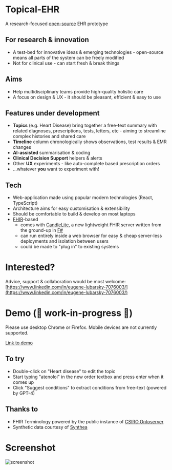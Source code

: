 # Topical-EHR

A research-focused [open-source](https://github.com/topical-ehr/topical-ehr) EHR prototype

## For research & innovation

* A test-bed for innovative ideas & emerging technologies - open-source means all parts of the system can be freely modified
* Not for clinical use - can start fresh & break things

## Aims

* Help multidisciplinary teams provide high-quality holistic care
* A focus on design & UX - it should be pleasant, efficient & easy to use


## Features under development

* **Topics** (e.g. Heart Disease) bring together a free-text summary with related diagnoses, prescriptions, tests, letters, etc - aiming to streamline complex histories and shared care
* **Timeline** column chronologically shows observations, test results & EMR changes
* **AI-assisted** summarisation & coding
* **Clinical Decision Support** helpers & alerts
* Other **UX** experiments - like auto-complete based prescription orders
* ...whatever **you** want to experiment with!

## Tech

* Web-application made using popular modern technologies (React, TypeScript)
* Architecture aims for easy customisation & extensibility
* Should be comfortable to build & develop on most laptops
* [FHIR](https://www.hl7.org/fhir/)-based
    * comes with [CandleLite](https://github.com/topical-ehr/candlelite), a new lightweight FHIR server written from the ground-up in [F#](https://fsharp.org/)
    * can run entirely inside a web browser for easy & cheap server-less deployments and isolation between users
    * could be made to "plug in" to existing systems

# Interested?

Advice, support & collaboration would be most welcome: [https://www.linkedin.com/in/eugene-lubarsky-7076003/](https://www.linkedin.com/in/eugene-lubarsky-7076003/)

# Demo (🚧 work-in-progress 🚧)

Please use desktop Chrome or Firefox. Mobile devices are not currently supported.

[Link to demo](https://topicalehr-demo.vercel.app/patient/3)

## To try
* Double-click on "Heart disease" to edit the topic
* Start typing "atenolol" in the new order textbox and press enter when it comes up
* Click "Suggest conditions" to extract conditions from free-text (powered by GPT-4)

## Thanks to
* FHIR Terminology powered by the public instance of [CSIRO Ontoserver](https://ontoserver.csiro.au/)
* Synthetic data courtesy of [Synthea](https://synthetichealth.github.io/synthea/)

# Screenshot


<img alt="screenshot" src="https://github.com/topical-ehr/website/assets/932521/9c536155-2f74-40ca-9d7d-3f075465bff5">

